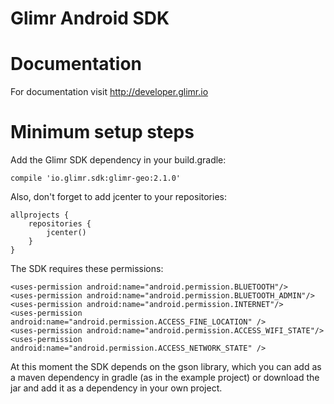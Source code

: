 Glimr Android SDK
==============

Documentation
============

For documentation visit http://developer.glimr.io

Minimum setup steps
============

Add the Glimr SDK dependency in your build.gradle:

    compile 'io.glimr.sdk:glimr-geo:2.1.0'

Also, don't forget to add jcenter to your repositories:

    allprojects {
        repositories {
            jcenter()
        }
    }

The SDK requires these permissions:
	
  	<uses-permission android:name="android.permission.BLUETOOTH"/>
	<uses-permission android:name="android.permission.BLUETOOTH_ADMIN"/>
	<uses-permission android:name="android.permission.INTERNET"/>
    <uses-permission android:name="android.permission.ACCESS_FINE_LOCATION" />
    <uses-permission android:name="android.permission.ACCESS_WIFI_STATE"/>
    <uses-permission android:name="android.permission.ACCESS_NETWORK_STATE" />

At this moment the SDK depends on the gson library, which you can add as a maven 
dependency in gradle (as in the example project) or download the jar and add it as a dependency 
in your own project.
